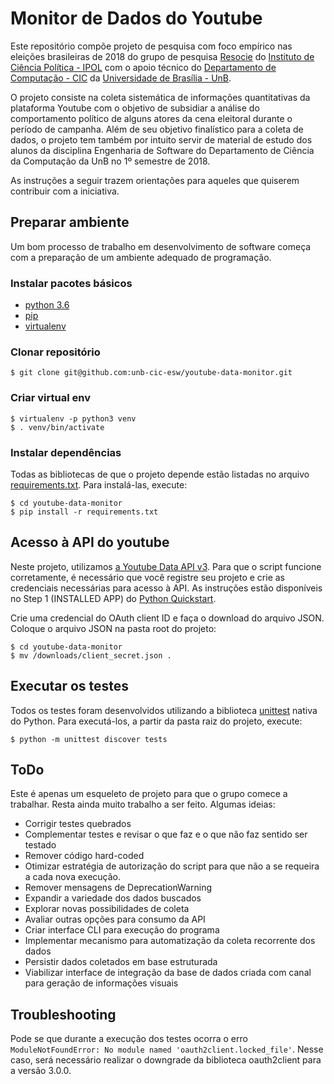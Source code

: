 # Monitor de Dados do Youtube

Este repositório compõe projeto de pesquisa com foco empírico nas eleições brasileiras de 2018 do grupo de pesquisa [Resocie](http://resocie.org) do [Instituto de Ciência Política - IPOL](http://ipol.unb.br/) com o apoio técnico do [Departamento de Computação - CIC](http://www.cic.unb.br/) da [Universidade de Brasília - UnB](http://unb.br).

O projeto consiste na coleta sistemática de informações quantitativas da plataforma Youtube com o objetivo de subsidiar a análise do comportamento político de alguns atores da cena eleitoral durante o período de campanha. Além de seu objetivo finalístico para a coleta de dados, o projeto tem também por intuito servir de material de estudo dos alunos da disciplina Engenharia de Software do Departamento de Ciência da Computação da UnB no 1º semestre de 2018.

As instruções a seguir trazem orientações para aqueles que quiserem contribuir com a iniciativa.

## Preparar ambiente

Um bom processo de trabalho em desenvolvimento de software começa com a preparação de um ambiente adequado de programação.

### Instalar pacotes básicos

* [python 3.6](https://www.python.org/)
* [pip](https://pypi.python.org/pypi/pip)
* [virtualenv](https://virtualenv.pypa.io/en/stable/userguide/)

### Clonar repositório

```
$ git clone git@github.com:unb-cic-esw/youtube-data-monitor.git
```

### Criar virtual env

```
$ virtualenv -p python3 venv
$ . venv/bin/activate
```

### Instalar dependências

Todas as bibliotecas de que o projeto depende estão listadas no arquivo [requirements.txt](requirements.txt). Para instalá-las, execute:

```
$ cd youtube-data-monitor
$ pip install -r requirements.txt
```

## Acesso à API do youtube

Neste projeto, utilizamos [a Youtube Data API v3](https://developers.google.com/youtube/v3/). Para que o script funcione corretamente, é necessário que você registre seu projeto e crie as credenciais necessárias para acesso à API. As instruções estão disponíveis no Step 1 (INSTALLED APP) do [Python Quickstart](https://developers.google.com/youtube/v3/quickstart/python).

Crie uma credencial do OAuth client ID e faça o download do arquivo JSON. Coloque o arquivo JSON na pasta root do projeto:

```
$ cd youtube-data-monitor
$ mv /downloads/client_secret.json .
```

## Executar os testes

Todos os testes foram desenvolvidos utilizando a biblioteca [unittest](https://docs.python.org/3/library/unittest.html) nativa do Python. Para executá-los, a partir da pasta raiz do projeto, execute:

```
$ python -m unittest discover tests
```

## ToDo

Este é apenas um esqueleto de projeto para que o grupo comece a trabalhar. Resta ainda muito trabalho a ser feito. Algumas ideias:

* Corrigir testes quebrados
* Complementar testes e revisar o que faz e o que não faz sentido ser testado
* Remover código hard-coded
* Otimizar estratégia de autorização do script para que não a se requeira a cada nova execução.
* Remover mensagens de DeprecationWarning
* Expandir a variedade dos dados buscados
* Explorar novas possibilidades de coleta
* Avaliar outras opções para consumo da API
* Criar interface CLI para execução do programa
* Implementar mecanismo para automatização da coleta recorrente dos dados
* Persistir dados coletados em base estruturada
* Viabilizar interface de integração da base de dados criada com canal para geração de informações visuais


## Troubleshooting

Pode se que durante a execução dos testes ocorra o erro `ModuleNotFoundError: No module named 'oauth2client.locked_file'`. Nesse caso, será necessário realizar o downgrade da biblioteca oauth2client para a versão 3.0.0.
